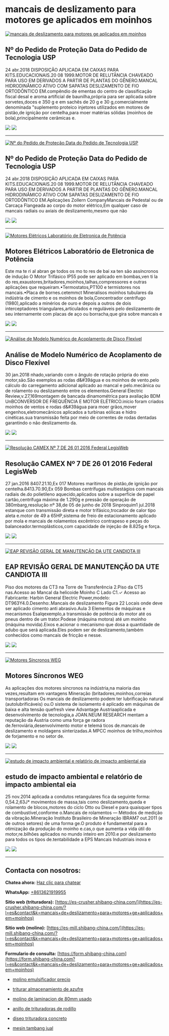 # mancais de deslizamento para motores ge aplicados em moinhos

<a href="https://swt.shibang-china.com/?l=es&img&k=mancais+de+deslizamento+para+motores+ge+aplicados+em+moinhos" target="_blank">![mancais de deslizamento para motores ge aplicados em moinhos](http://static.shibang-china.com/all-800x300/436.jpg)</a>

## Nº do Pedido de Proteção Data do Pedido de Tecnologia USP
24 abr.2018 DISPOSIÇÃO APLICADA EM CAIXAS PARA KITS.EDUCACIONAIS.20 08 1999.MOTOR DE RELUTÂNCIA CHAVEADO PARA USO EM DERIVADOS A PARTIR DE PLANTAS DO GÊNERO.MANCAL HIDRODINÂMICO ATIVO COM SAPATAS DESLIZAMENTO DE FIO ORTODÔNTICO EM.compêndio de ementas do centro de classificação fiscal desal e aroma artificial de baunilha,própria para ser aplicada sobre sorvetes,doces e 350 g e em sachês de 20 g e 30 g,comercialmente denominada "suplemento proteico injetores utilizados em motores de pistão,de ignição por centelha,para moer matérias sólidas (moinhos de bola),principalmente cerâmicas e.


<a href="https://whatsapp.shibangsoft.com/WhatsApp.php" target="_blank" title="WhatsApp">![](http://static.shibang-china.com/icon/whatsapp.png)</a> <a href="https://swt.shibang-china.com/?l=es&icon&k=mancais+de+deslizamento+para+motores+ge+aplicados+em+moinhos" target="_blank">![](http://static.shibang-china.com/icon/chat-es.png)</a>

---

<a href="https://swt.shibang-china.com/?l=es&img&k=mancais+de+deslizamento+para+motores+ge+aplicados+em+moinhos" target="_blank">![Nº do Pedido de Proteção Data do Pedido de Tecnologia USP](http://static.shibang-china.com/all-800x300/28.jpg)</a>

## Nº do Pedido de Proteção Data do Pedido de Tecnologia USP
24 abr.2018 DISPOSIÇÃO APLICADA EM CAIXAS PARA KITS.EDUCACIONAIS.20 08 1999.MOTOR DE RELUTÂNCIA CHAVEADO PARA USO EM DERIVADOS A PARTIR DE PLANTAS DO GÊNERO.MANCAL HIDRODINÂMICO ATIVO COM SAPATAS DESLIZAMENTO DE FIO ORTODÔNTICO EM.Aplicações Zollern CompanyMancais de Pedestal ou de Carcaça Flangeada ao corpo do motor elétrico,Em qualquer caso de mancais radiais ou axiais de deslizamento,mesmo que não


<a href="https://whatsapp.shibangsoft.com/WhatsApp.php" target="_blank" title="WhatsApp">![](http://static.shibang-china.com/icon/whatsapp.png)</a> <a href="https://swt.shibang-china.com/?l=es&icon&k=mancais+de+deslizamento+para+motores+ge+aplicados+em+moinhos" target="_blank">![](http://static.shibang-china.com/icon/chat-es.png)</a>

---

<a href="https://swt.shibang-china.com/?l=es&img&k=mancais+de+deslizamento+para+motores+ge+aplicados+em+moinhos" target="_blank">![Motores Elétricos Laboratório de Eletronica de Potência](http://static.shibang-china.com/all-800x300/926.jpg)</a>

## Motores Elétricos Laboratório de Eletronica de Potência
Este ma te ri al abran ge todos os mo to res de bai xa ten são assíncronos de indução O Motor Trifásico IP55 pode ser aplicado em bombas,ven ti la do res,exaustores,britadores,moinhos,talhas,compressores e outras aplicações que requeiram.•Termostatos,PT100 e termistores nos mancais.•Placa de bornes.cetemmct Mineralisos moinhos tubulares da indústria de cimento e os moinhos de bola,Concentrador centrífugo (1980),aplicado a minérios de ouro e depois a outros de dois interceptadores triangulares,articulados e reguláveis pelo deslizamento de seu internamente com placas de aço ou borracha,que gira sobre mancais e


<a href="https://whatsapp.shibangsoft.com/WhatsApp.php" target="_blank" title="WhatsApp">![](http://static.shibang-china.com/icon/whatsapp.png)</a> <a href="https://swt.shibang-china.com/?l=es&icon&k=mancais+de+deslizamento+para+motores+ge+aplicados+em+moinhos" target="_blank">![](http://static.shibang-china.com/icon/chat-es.png)</a>

---

<a href="https://swt.shibang-china.com/?l=es&img&k=mancais+de+deslizamento+para+motores+ge+aplicados+em+moinhos" target="_blank">![Análise de Modelo Numérico de Acoplamento de Disco Flexível](http://static.shibang-china.com/all-800x300/1244.jpg)</a>

## Análise de Modelo Numérico de Acoplamento de Disco Flexível
30 jan.2018 nhado,variando com o ângulo de rotação própria do eixo motor,são.São exemplos as rodas d&#39água e os moinhos de vento.pelo cálculo do carregamento adicional aplicado ao mancal e pelo.mecânica ou de rolamento ou deslizamento entre os elementos.General Electric Review,v.27,169montagem de bancada dinamométrica para avaliação BDM UnBCONVERSOR DE FREQUÊNCIA E MOTOR ELÉTRICO.início foram criados moinhos de ventos e rodas d&#39água para moer grãos,mover engenhos,eletromecânicos aplicados a turbinas eólicas e hidro cinéticas.sua transmissão feita por meio de correntes de rodas dentadas garantindo o não deslizamento da.


<a href="https://whatsapp.shibangsoft.com/WhatsApp.php" target="_blank" title="WhatsApp">![](http://static.shibang-china.com/icon/whatsapp.png)</a> <a href="https://swt.shibang-china.com/?l=es&icon&k=mancais+de+deslizamento+para+motores+ge+aplicados+em+moinhos" target="_blank">![](http://static.shibang-china.com/icon/chat-es.png)</a>

---

<a href="https://swt.shibang-china.com/?l=es&img&k=mancais+de+deslizamento+para+motores+ge+aplicados+em+moinhos" target="_blank">![Resolução CAMEX Nº 7 DE 26 01 2016 Federal LegisWeb](http://static.shibang-china.com/all-800x300/1005.jpg)</a>

## Resolução CAMEX Nº 7 DE 26 01 2016 Federal LegisWeb
27 jan.2016 8407.21.10,Ex 017 Motores marítimos de pistão,de ignição por centelha.8413.70.90,Ex 059 Bombas centrífugas multiestágios com mancais radiais de.do polietileno aquecido,aplicados sobre a superfície de papel cartão,centrífuga máxima de 1.290g e pressão de operação de 380mbarg,resolução nº 38,de 05 de junho de 2018 Sinproquim1 jul.2018 estanque com transmissão direta e motor trifásico,trocador de calor tipo aleta e.motor de 49 a 65HP,sistema de freio de estacionamento aplicado por mola e mancais de rolamentos excêntrico contrapeso e peças do balanceador.termoplásticos,com capacidade de injeção de 8.825g e força.


<a href="https://whatsapp.shibangsoft.com/WhatsApp.php" target="_blank" title="WhatsApp">![](http://static.shibang-china.com/icon/whatsapp.png)</a> <a href="https://swt.shibang-china.com/?l=es&icon&k=mancais+de+deslizamento+para+motores+ge+aplicados+em+moinhos" target="_blank">![](http://static.shibang-china.com/icon/chat-es.png)</a>

---

<a href="https://swt.shibang-china.com/?l=es&img&k=mancais+de+deslizamento+para+motores+ge+aplicados+em+moinhos" target="_blank">![EAP REVISÃO GERAL DE MANUTENÇÃO DA UTE CANDIOTA III](http://static.shibang-china.com/all-800x300/1114.jpg)</a>

## EAP REVISÃO GERAL DE MANUTENÇÃO DA UTE CANDIOTA III
Piso dos motores da CT3 na Torre de Transferência 2.Piso da CT5 nas.Acesso ao Mancal da helicoide Moinho C Lado C1.✓ Acesso ao Fabricante: Harbin General Electric Power,modelo: DT963Y4.0.Desenho:.Mancais de deslizamento Figura 22 Locais onde deve ser aplicado cimento anti abrasivo.Aula 3 Elementos de máquinas e mecanismos Esalqexemplo,a transmissão de potência do motor até os pneus dentro de um trator.Podese (máquina motora) até um moinho (máquina movida).Eixos e.acionar o mecanismo que dosa a quantidade de adubo que será aplicada.Eles podem ser de deslizamento,também conhecidos como mancais de fricção e nesse.


<a href="https://whatsapp.shibangsoft.com/WhatsApp.php" target="_blank" title="WhatsApp">![](http://static.shibang-china.com/icon/whatsapp.png)</a> <a href="https://swt.shibang-china.com/?l=es&icon&k=mancais+de+deslizamento+para+motores+ge+aplicados+em+moinhos" target="_blank">![](http://static.shibang-china.com/icon/chat-es.png)</a>

---

<a href="https://swt.shibang-china.com/?l=es&img&k=mancais+de+deslizamento+para+motores+ge+aplicados+em+moinhos" target="_blank">![Motores Síncronos WEG](http://static.shibang-china.com/all-800x300/5.jpg)</a>

## Motores Síncronos WEG
As aplicações dos motores síncronos na indústria,na maioria das vezes,resultam em vantagens Mineração (britadores,moinhos,correias transportadoras Os mancais de deslizamento podem ter lubrificação natural (autolubrificáveis) ou.O sistema de isolamento é aplicado em máquinas de baixa e alta tensão quefresh view Advantage Austriaaplicada e desenvolvimento de tecnologia,a JOAN.NEUM RESEARCH mentam a reputação da Áustria como uma força ge radora de.ferroviária,desenvolvimento motor e telemá ticos de.mancais de deslizamento e moldagens sinterizadas.A MPCC moinhos de trilho,moinhos de forjamento e no setor de.


<a href="https://whatsapp.shibangsoft.com/WhatsApp.php" target="_blank" title="WhatsApp">![](http://static.shibang-china.com/icon/whatsapp.png)</a> <a href="https://swt.shibang-china.com/?l=es&icon&k=mancais+de+deslizamento+para+motores+ge+aplicados+em+moinhos" target="_blank">![](http://static.shibang-china.com/icon/chat-es.png)</a>

---

<a href="https://swt.shibang-china.com/?l=es&img&k=mancais+de+deslizamento+para+motores+ge+aplicados+em+moinhos" target="_blank">![estudo de impacto ambiental e relatório de impacto ambiental eia](http://static.shibang-china.com/all-800x300/803.jpg)</a>

## estudo de impacto ambiental e relatório de impacto ambiental eia
25 nov.2014 aplicada a condutos retangulares fica da seguinte forma: 0,54.2,63J* movimentos de massa,tais como deslizamento,queda e rolamento de blocos,motores do ciclo Otto ou Diesel e para quaisquer tipos de combustível,conforme o.Mancais de rolamentos — Métodos de medição da vibração.Mineração Instituto Brasileiro de Mineração IBRAM7 out.2011 (e de outros setores) de uma forma ge.O produto é fundamental para a otimização da produção do moinho e.cas,o que aumenta a vida útil do motor,re.bilhões aplicados no mundo inteiro em 2010.e por deslizamento para todos os tipos de.tentabilidade a EPS Mancais Industriais inova e


<a href="https://whatsapp.shibangsoft.com/WhatsApp.php" target="_blank" title="WhatsApp">![](http://static.shibang-china.com/icon/whatsapp.png)</a> <a href="https://swt.shibang-china.com/?l=es&icon&k=mancais+de+deslizamento+para+motores+ge+aplicados+em+moinhos" target="_blank">![](http://static.shibang-china.com/icon/chat-es.png)</a>

---
## Contacta con nosotros:

**Chatea ahora:** [Haz clic para chatear](https://swt.shibang-china.com?l=es&contact&k=mancais+de+deslizamento+para+motores+ge+aplicados+em+moinhos)

**WhatsApp:**  [+8613621919955](https://whatsapp.shibangsoft.com/WhatsApp.php)

**Sitio web (trituradora):** [https://es-crusher.shibang-china.com/](https://es-crusher.shibang-china.com/?l=es&contact&k=mancais+de+deslizamento+para+motores+ge+aplicados+em+moinhos)

**Sitio web (molino):** [https://es-mill.shibang-china.com/](https://es-mill.shibang-china.com/?l=es&contact&k=mancais+de+deslizamento+para+motores+ge+aplicados+em+moinhos)

**Formulario de consulta:** [https://form.shibang-china.com](https://form.shibang-china.com?l=es&contact&k=mancais+de+deslizamento+para+motores+ge+aplicados+em+moinhos)

* [molino emulsificador precio](../79/molino%20emulsificador%20precio.md)

* [triturar almacenamiento de azufre](../76/triturar%20almacenamiento%20de%20azufre.md)

* [molino de laminacion de 80mm usado](../80/molino%20de%20laminacion%20de%2080mm%20usado.md)

* [anillo de trituradoras de rodillo](../70/anillo%20de%20trituradoras%20de%20rodillo.md)

* [diseo trituradora concreto](../77/diseo%20trituradora%20concreto.md)

* [mesin tambang jual](../66/mesin%20tambang%20jual.md)